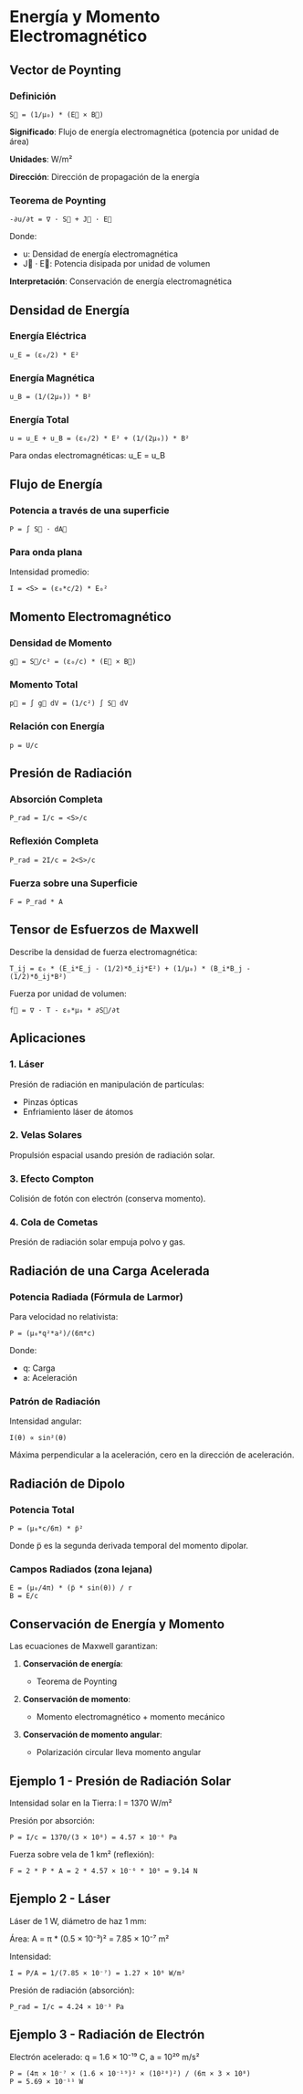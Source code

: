 # Energía y Momento Electromagnético

## Vector de Poynting

### Definición

```
S⃗ = (1/μ₀) * (E⃗ × B⃗)
```

**Significado**: Flujo de energía electromagnética (potencia por unidad de área)

**Unidades**: W/m²

**Dirección**: Dirección de propagación de la energía

### Teorema de Poynting

```
-∂u/∂t = ∇ · S⃗ + J⃗ · E⃗
```

Donde:
- u: Densidad de energía electromagnética
- J⃗ · E⃗: Potencia disipada por unidad de volumen

**Interpretación**: Conservación de energía electromagnética

## Densidad de Energía

### Energía Eléctrica

```
u_E = (ε₀/2) * E²
```

### Energía Magnética

```
u_B = (1/(2μ₀)) * B²
```

### Energía Total

```
u = u_E + u_B = (ε₀/2) * E² + (1/(2μ₀)) * B²
```

Para ondas electromagnéticas: u_E = u_B

## Flujo de Energía

### Potencia a través de una superficie

```
P = ∫ S⃗ · dA⃗
```

### Para onda plana

Intensidad promedio:
```
I = <S> = (ε₀*c/2) * E₀²
```

## Momento Electromagnético

### Densidad de Momento

```
g⃗ = S⃗/c² = (ε₀/c) * (E⃗ × B⃗)
```

### Momento Total

```
p⃗ = ∫ g⃗ dV = (1/c²) ∫ S⃗ dV
```

### Relación con Energía

```
p = U/c
```

## Presión de Radiación

### Absorción Completa

```
P_rad = I/c = <S>/c
```

### Reflexión Completa

```
P_rad = 2I/c = 2<S>/c
```

### Fuerza sobre una Superficie

```
F = P_rad * A
```

## Tensor de Esfuerzos de Maxwell

Describe la densidad de fuerza electromagnética:

```
T_ij = ε₀ * (E_i*E_j - (1/2)*δ_ij*E²) + (1/μ₀) * (B_i*B_j - (1/2)*δ_ij*B²)
```

Fuerza por unidad de volumen:
```
f⃗ = ∇ · T - ε₀*μ₀ * ∂S⃗/∂t
```

## Aplicaciones

### 1. Láser

Presión de radiación en manipulación de partículas:
- Pinzas ópticas
- Enfriamiento láser de átomos

### 2. Velas Solares

Propulsión espacial usando presión de radiación solar.

### 3. Efecto Compton

Colisión de fotón con electrón (conserva momento).

### 4. Cola de Cometas

Presión de radiación solar empuja polvo y gas.

## Radiación de una Carga Acelerada

### Potencia Radiada (Fórmula de Larmor)

Para velocidad no relativista:

```
P = (μ₀*q²*a²)/(6π*c)
```

Donde:
- q: Carga
- a: Aceleración

### Patrón de Radiación

Intensidad angular:
```
I(θ) ∝ sin²(θ)
```

Máxima perpendicular a la aceleración, cero en la dirección de aceleración.

## Radiación de Dipolo

### Potencia Total

```
P = (μ₀*c/6π) * p̈²
```

Donde p̈ es la segunda derivada temporal del momento dipolar.

### Campos Radiados (zona lejana)

```
E = (μ₀/4π) * (p̈ * sin(θ)) / r
B = E/c
```

## Conservación de Energía y Momento

Las ecuaciones de Maxwell garantizan:

1. **Conservación de energía**:
   - Teorema de Poynting

2. **Conservación de momento**:
   - Momento electromagnético + momento mecánico

3. **Conservación de momento angular**:
   - Polarización circular lleva momento angular

## Ejemplo 1 - Presión de Radiación Solar

Intensidad solar en la Tierra: I = 1370 W/m²

Presión por absorción:
```
P = I/c = 1370/(3 × 10⁸) = 4.57 × 10⁻⁶ Pa
```

Fuerza sobre vela de 1 km² (reflexión):
```
F = 2 * P * A = 2 * 4.57 × 10⁻⁶ * 10⁶ = 9.14 N
```

## Ejemplo 2 - Láser

Láser de 1 W, diámetro de haz 1 mm:

Área: A = π * (0.5 × 10⁻³)² = 7.85 × 10⁻⁷ m²

Intensidad:
```
I = P/A = 1/(7.85 × 10⁻⁷) = 1.27 × 10⁶ W/m²
```

Presión de radiación (absorción):
```
P_rad = I/c = 4.24 × 10⁻³ Pa
```

## Ejemplo 3 - Radiación de Electrón

Electrón acelerado: q = 1.6 × 10⁻¹⁹ C, a = 10²⁰ m/s²

```
P = (4π × 10⁻⁷ × (1.6 × 10⁻¹⁹)² × (10²⁰)²) / (6π × 3 × 10⁸)
P = 5.69 × 10⁻¹¹ W
```
